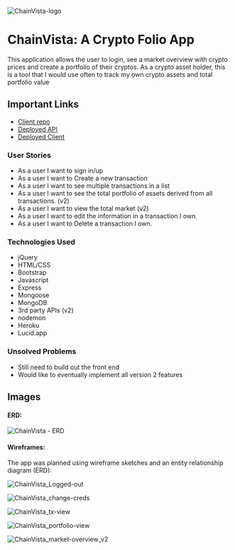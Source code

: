 ![ChainVista-logo](https://user-images.githubusercontent.com/68968739/129494500-e033273f-3bdc-4ab5-9b2e-6038210aeb85.png)

# ChainVista: A Crypto Folio App

This application allows the user to login, see a market overview with crypto prices and create a portfolio of their cryptos. As a crypto asset holder, this is a tool that I would use often to track my own crypto assets and total portfolio value

## Important Links



- [Client repo](https://github.com/jonsax6/chainvista-client)
- [Deployed API](https://cryptoblox-api.herokuapp.com/)
- [Deployed Client](https://jonsax6.github.io/chainvista-client/)

### User Stories

- As a user I want to sign in/up
- As a user I want to Create a new transaction
- As a user I want to see multiple transactions in a list
- As a user I want to see the total portfolio of assets derived from all transactions. (v2)
- As a user I want to view the total market (v2)
- As a user I want to edit the information in a transaction I own.
- As a user I want to Delete a transaction I own.

### Technologies Used

- jQuery
- HTML/CSS
- Bootstrap
- Javascript
- Express
- Mongoose
- MongoDB
- 3rd party APIs (v2)
- nodemon
- Heroku
- Lucid.app

### Unsolved Problems

- Still need to build out the front end
- Would like to eventually implement all version 2 features

## Images

#### ERD:

![ChainVista - ERD](https://user-images.githubusercontent.com/68968739/129494199-5e7f4428-c8ce-45aa-9bca-ef06977b0320.png)
#### Wireframes:

The app was planned using wireframe sketches and an entity relationship diagram (ERD):

![ChainVista_Logged-out](https://user-images.githubusercontent.com/68968739/129494214-674376da-191c-47c0-9c90-60d4afde5980.png)

![ChainVista_change-creds](https://user-images.githubusercontent.com/68968739/129494234-a99e9088-2b14-40ce-a208-ede0e9c40515.png)

![ChainVista_tx-view](https://user-images.githubusercontent.com/68968739/129494403-25101a51-a3a9-4ee2-b4a4-b920f46660af.png)

![ChainVista_portfolio-view](https://user-images.githubusercontent.com/68968739/129494420-9971b3bf-42b3-4d08-9169-0896cf8237c5.png)

![ChainVista_market-overview_v2](https://user-images.githubusercontent.com/68968739/129494429-f4db085d-1e9a-4dac-a090-536680a0eb6d.png)
